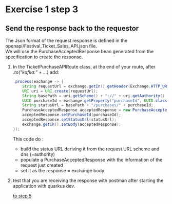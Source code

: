 # Exercise 1 step 3

## Send the response back to the requestor

The Json format of the request response is defined in the openapi/Festival_Ticket_Sales_API.json file.  
We will use the PurchaseAcceptedResponse bean generated from the specification to create the response.  

1. In the TicketPurchaseAPIRoute class, at the end of your route, after _.to("kafka:" + ...)_ add:
   ```java
   .process(exchange -> {
       String requestUrl = exchange.getIn().getHeader(Exchange.HTTP_URL, String.class);
       URI uri = URI.create(requestUrl);
       String basePath = uri.getScheme() + "://" + uri.getAuthority() + "/v1";
       UUID purchaseId = exchange.getProperty("purchaseId", UUID.class);
       String statusUrl = basePath + "/purchases/" + purchaseId;
       PurchaseAcceptedResponse acceptedResponse = new PurchaseAcceptedResponse();
       acceptedResponse.setPurchaseId(purchaseId);
       acceptedResponse.setStatusUrl(statusUrl);
       exchange.getIn().setBody(acceptedResponse);
   });
   ``` 
   This code do :
   - build the status URL deriving it from the request URL scheme and dns (=authority)
   - populate a PurchaseAcceptedResponse with the information of the request just created
   - set it as the response = exchange body
   
2. test that you are receiving the response with postman after starting the application with quarkus dev.

    [to step 5](exercise-1-step-5) 